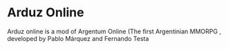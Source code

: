 # Arduz Online

Arduz online is a mod of Argentum Online (The first Argentinian MMORPG , developed by Pablo Márquez and Fernando Testa
